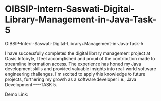 # OIBSIP-Intern-Saswati-Digital-Library-Management-in-Java-Task-5
OIBSIP-Intern-Saswati-Digital-Library+Management-in-Java-Task-5


I have successfully completed the digital library management project at Oasis Infobyte, I feel accomplished and proud of the contribution made to streamline information access. The experience has honed my Java development skills and provided valuable insights into real-world software engineering challenges. I'm excited to apply this knowledge to future projects, furthering my growth as a software developer i.e., Java Development ----TASK 5.

Demo Link:
